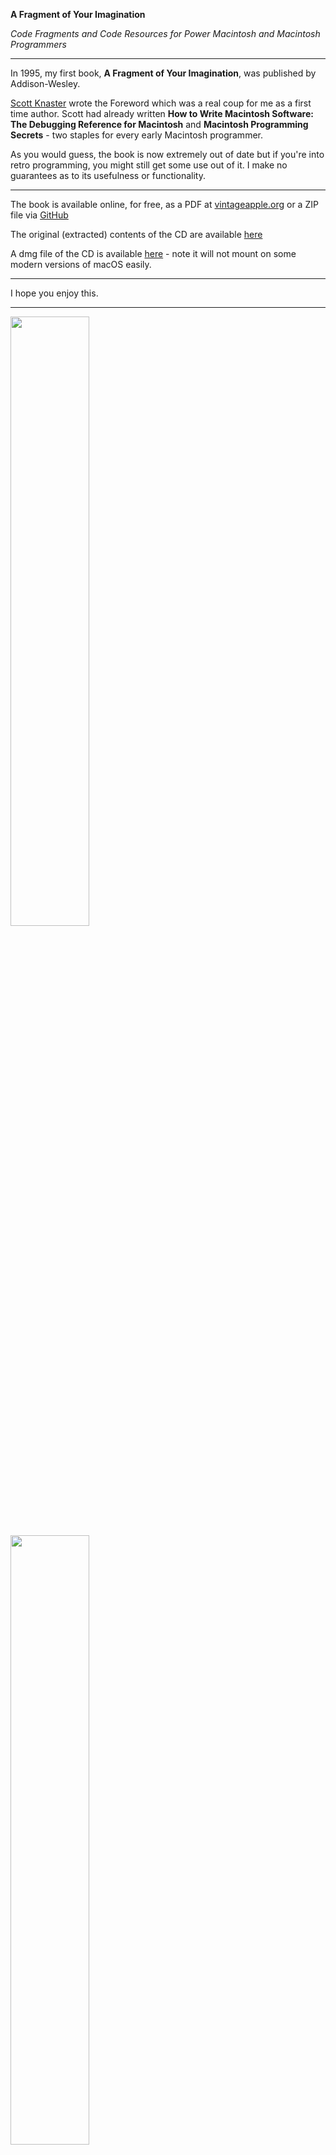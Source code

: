 **A Fragment of Your Imagination**

*Code Fragments and Code Resources for Power Macintosh and Macintosh Programmers*

---

In 1995, my first book, **A Fragment of Your Imagination**, was published by Addison-Wesley.

[Scott Knaster](https://scottknaster.substack.com/) wrote the Foreword which was a real coup for me as a first time author. Scott had already written **How to Write Macintosh Software: The Debugging Reference for Macintosh** and **Macintosh Programming Secrets** - two staples for every early Macintosh programmer.

As you would guess, the book is now extremely out of date but if you're into retro programming, you might still get some use out of it. I make no guarantees as to its usefulness or functionality.

---

The book is available online, for free, as a PDF at [vintageapple.org](https://vintageapple.org/macprogramming/pdf/A_Fragment_Of_Your_Imagination_1995.pdf) or a ZIP file via [GitHub](https://github.com/zobkiw/fragment/blob/main/A_Fragment_of_Your_Imagination_1995.pdf.zip)

The original (extracted) contents of the CD are available [here](https://github.com/zobkiw/fragment/blob/main/A%20Fragment%20of%20Your%20Imagination%20source%20code.zip)

A dmg file of the CD is available [here](https://drive.google.com/file/d/19Zbw0smLRysly6mk8ssonEhf9e4gVEKh/view?usp=sharing) - note it will not mount on some modern versions of macOS easily.

---

I hope you enjoy this.

---

<img src="https://github.com/zobkiw/fragment/blob/main/fragment-front-cover.png" width="50%" height="50%">

<img src="https://github.com/zobkiw/fragment/blob/main/fragment-back-cover.png" width="50%" height="50%">

